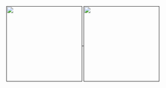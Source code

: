 <a href="">
  <img height=200 align="center" src="https://github-readme-stats.vercel.app/api?username=petukhoudzmitry&theme=gruvbox&show=discussions_started,discussions_answered&hide=prs&show_icons=true"/>
</a>
<a href="">
  <img height=200 align="center" src="https://github-readme-stats.vercel.app/api/top-langs/?username=petukhoudzmitry&layout=compact&theme=gruvbox"/>
</a>
